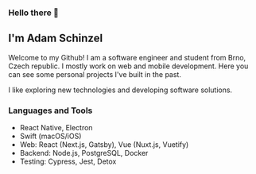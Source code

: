 ### Hello there 👋
## I'm Adam Schinzel

Welcome to my Github! I am a software engineer and student from Brno, Czech republic. I mostly work on web and mobile development. Here you can see some personal projects I've built in the past. 

I like exploring new technologies and developing software solutions.

### Languages and Tools

- React Native, Electron
- Swift (macOS/iOS) 
- Web: React (Next.js, Gatsby), Vue (Nuxt.js, Vuetify)
- Backend: Node.js, PostgreSQL, Docker
- Testing: Cypress, Jest, Detox
